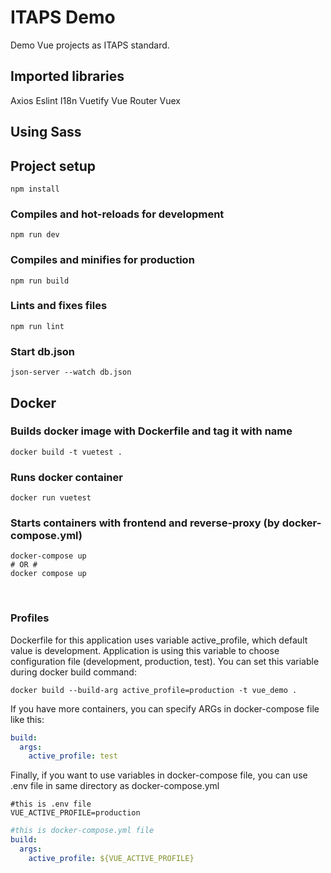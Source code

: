 # ITAPS Demo

Demo Vue projects as ITAPS standard.

## Imported libraries

Axios
Eslint
I18n
Vuetify
Vue Router
Vuex

## Using Sass

## Project setup

```
npm install
```

### Compiles and hot-reloads for development

```
npm run dev
```

### Compiles and minifies for production

```
npm run build
```

### Lints and fixes files

```
npm run lint
```

### Start db.json

```
json-server --watch db.json
```

## Docker

### Builds docker image with Dockerfile and tag it with name

```docker
docker build -t vuetest .
```

### Runs docker container

```docker
docker run vuetest
```

### Starts containers with frontend and reverse-proxy (by docker-compose.yml)

```docker
docker-compose up
# OR #
docker compose up
```

<br />

### Profiles

Dockerfile for this application uses variable active_profile, which default value is development. Application is using this variable to choose configuration file (development, production, test). You can set this variable during docker build command:

```
docker build --build-arg active_profile=production -t vue_demo .
```

If you have more containers, you can specify ARGs in docker-compose file like this:

```yml
build:
  args:
    active_profile: test
```

Finally, if you want to use variables in docker-compose file, you can use .env file in same directory as docker-compose.yml

```docker
#this is .env file
VUE_ACTIVE_PROFILE=production
```

```yml
#this is docker-compose.yml file
build:
  args:
    active_profile: ${VUE_ACTIVE_PROFILE}
```
